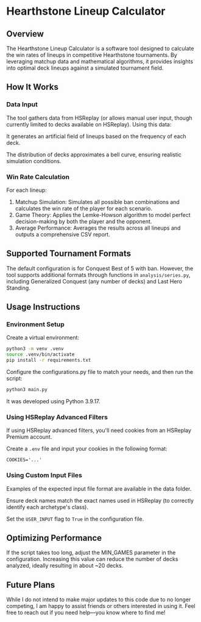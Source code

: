 # Hearthstone Lineup Calculator

## Overview

The Hearthstone Lineup Calculator is a software tool designed to calculate the win rates of lineups in competitive Hearthstone tournaments. By leveraging matchup data and mathematical algorithms, it provides insights into optimal deck lineups against a simulated tournament field.

## How It Works

### Data Input

The tool gathers data from HSReplay (or allows manual user input, though currently limited to decks available on HSReplay). Using this data:

It generates an artificial field of lineups based on the frequency of each deck.

The distribution of decks approximates a bell curve, ensuring realistic simulation conditions.

### Win Rate Calculation

For each lineup:

1. Matchup Simulation: Simulates all possible ban combinations and calculates the win rate of the player for each scenario.
2. Game Theory: Applies the Lemke-Howson algorithm to model perfect decision-making by both the player and the opponent.
3. Average Performance: Averages the results across all lineups and outputs a comprehensive CSV report.

## Supported Tournament Formats

The default configuration is for Conquest Best of 5 with ban. However, the tool supports additional formats through functions in ```analysis/series.py```, including Generalized Conquest (any number of decks) and Last Hero Standing.

## Usage Instructions

### Environment Setup

Create a virtual environment:
```bash
python3 -m venv .venv
source .venv/bin/activate
pip install -r requirements.txt
```

Configure the configurations.py file to match your needs, and then run the script:
```bash
python3 main.py
```
It was developed using Python 3.9.17.

### Using HSReplay Advanced Filters

If using HSReplay advanced filters, you'll need cookies from an HSReplay Premium account.

Create a ```.env``` file and input your cookies in the following format:
```
COOKIES='...'
``` 
### Using Custom Input Files

Examples of the expected input file format are available in the data folder.

Ensure deck names match the exact names used in HSReplay (to correctly identify each archetype's class).

Set the ```USER_INPUT``` flag to ```True``` in the configuration file.

## Optimizing Performance

If the script takes too long, adjust the MIN_GAMES parameter in the configuration. Increasing this value can reduce the number of decks analyzed, ideally resulting in about ~20 decks.

## Future Plans

While I do not intend to make major updates to this code due to no longer competing, I am happy to assist friends or others interested in using it. Feel free to reach out if you need help—you know where to find me!
